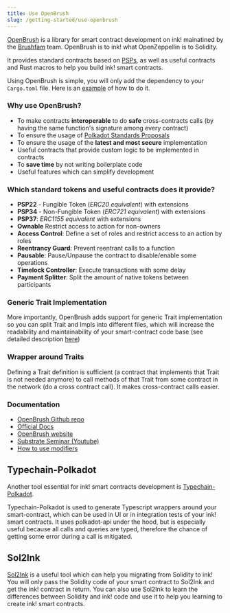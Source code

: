 ```yaml
---
title: Use OpenBrush
slug: /getting-started/use-openbrush
---
```


[OpenBrush] is a library for smart contract development on ink! mainatined by the [Brushfam](https://brushfam.io) team. OpenBrush is to ink! what OpenZeppellin is to Solidity.

It provides standard contracts based on [PSPs], as well as useful contracts and Rust macros to help you build ink! smart contracts.

Using OpenBrush is simple, you will only add the dependency to your `Cargo.toml` file. Here is an [example](https://docs.openbrush.io/smart-contracts/overview) of how to do it.

### Why use OpenBrush?

- To make contracts **interoperable** to do **safe** cross-contracts calls (by having the same function's signature among every contract)
- To ensure the usage of [Polkadot Standards Proposals][PSPs]
- To ensure the usage of the **latest and most secure** implementation
- Useful contracts that provide custom logic to be implemented in contracts
- To **save time** by not writing boilerplate code
- Useful features which can simplify development

### Which standard tokens and useful contracts does it provide?

- **PSP22** - Fungible Token (*ERC20 equivalent*) with extensions
- **PSP34** - Non-Fungible Token (*ERC721 equivalent*) with extensions
- **PSP37**: *ERC1155 equivalent* with extensions
- **Ownable** Restrict access to action for non-owners
- **Access Control**: Define a set of roles and restrict access to an action by roles
- **Reentrancy Guard**: Prevent reentrant calls to a function
- **Pausable**: Pause/Unpause the contract to disable/enable some operations
- **Timelock Controller**: Execute transactions with some delay
- **Payment Splitter**: Split the amount of native tokens between participants

### Generic Trait Implementation

More importantly, OpenBrush adds support for generic Trait implementation so you can split Trait and Impls into different files, which will increase the readability and maintainability of your smart-contract code base (see detailed description [here](https://github.com/727-Ventures/openbrush-contracts/blob/main/docs/docs/smart-contracts/example/setup_project.md))

### Wrapper around Traits

Defining a Trait definition is sufficient (a contract that implements that Trait is not needed anymore) to call methods of that Trait from some contract in the network (do a cross contract call). It makes cross-contract calls easier.

### Documentation

- [OpenBrush Github repo](https://github.com/727-Ventures/openbrush-contracts)
- [Official Docs](https://docs.openbrush.io/)
- [OpenBrush website](https://openbrush.io/)
- [Substrate Seminar (Youtube)](https://www.youtube.com/watch?v=I5OFGNVvzOc)
- [How to use modifiers](https://medium.com/supercolony/how-to-use-modifiers-for-ink-smart-contracts-using-openbrush-7a9e53ba1c76)

## Typechain-Polkadot

Another tool essential for ink! smart contracts development is [Typechain-Polkadot](https://github.com/727-Ventures/typechain-polkadot).

Typechain-Polkadot is used to generate Typescript wrappers around your smart-contract, which can be used in UI or in integration tests of your ink! smart contracts. It uses polkadot-api under the hood, but is especially useful because all calls and queries are typed, therefore the chance of getting some error during a call is mitigated.

## Sol2Ink

[Sol2Ink](https://github.com/727-Ventures/sol2ink) is a useful tool which can help you migrating from Solidity to ink! You will only pass the Solidity code of your smart contract to Sol2Ink and get the ink! contract in return. You can also use Sol2Ink to learn the differences between Solidity and ink! code and use it to help you learning to create ink! smart contracts.

[OpenBrush]: https://github.com/727-Ventures/openbrush-contracts
[PSPs]: https://github.com/w3f/PSPs
